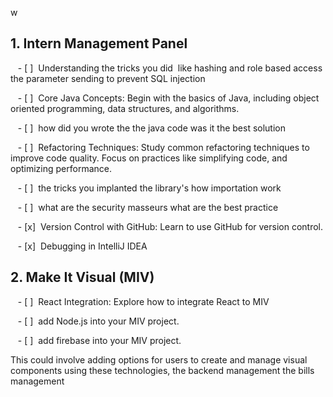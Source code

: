 w
## 1. Intern Management Panel

   - [ ]  Understanding the tricks you did  like hashing and role based access the parameter sending to prevent SQL injection

   - [ ]  Core Java Concepts: Begin with the basics of Java, including object oriented programming, data structures, and algorithms.

   - [ ]  how did you wrote the the java code was it the best solution

   - [ ]  Refactoring Techniques: Study common refactoring techniques to improve code quality. Focus on practices like simplifying code, and optimizing performance.

   - [ ]  the tricks you implanted the library's how importation work

   - [ ]  what are the security masseurs what are the best practice  

   - [x]  Version Control with GitHub: Learn to use GitHub for version control.

   - [x]  Debugging in IntelliJ IDEA

## 2. Make It Visual (MIV)

   - [ ]  React Integration: Explore how to integrate React to MIV

   - [ ]  add Node.js into your MIV project.

   - [ ]  add firebase into your MIV project.

  

This could involve adding options for users to create and manage visual components using these technologies, the backend management the bills management
